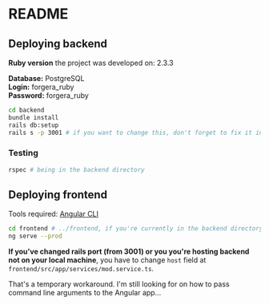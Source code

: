 # README

## Deploying backend
**Ruby version** the project was developed on: 2.3.3

**Database:** PostgreSQL<BR>
**Login:** forgera_ruby<BR>
**Password:** forgera_ruby

```bash
cd backend
bundle install
rails db:setup
rails s -p 3001 # if you want to change this, don't forget to fix it in the frontend, see below
```

### Testing
```bash
rspec # being in the backend directory
```

## Deploying frontend
Tools required: [Angular CLI](https://cli.angular.io/)
```bash
cd frontend # ../frontend, if you're currently in the backend directory
ng serve --prod
```
**If you've changed rails port (from 3001) or you you're hosting backend not on your local machine**,
you have to change `host` field at `frontend/src/app/services/mod.service.ts`.

That's a temporary workaround.
I'm still looking for on how to pass command line arguments to the Angular app...
